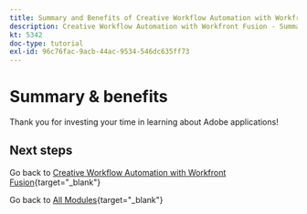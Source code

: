 ```yaml
---
title: Summary and Benefits of Creative Workflow Automation with Workfront Fusion
description: Creative Workflow Automation with Workfront Fusion - Summary
kt: 5342
doc-type: tutorial
exl-id: 96c76fac-9acb-44ac-9534-546dc635ff73
---
```

# Summary & benefits

Thank you for investing your time in learning about Adobe applications! 

## Next steps

Go back to [Creative Workflow Automation with Workfront Fusion](./automation.md){target="_blank"}

Go back to [All Modules](./../../../overview.md){target="_blank"}
